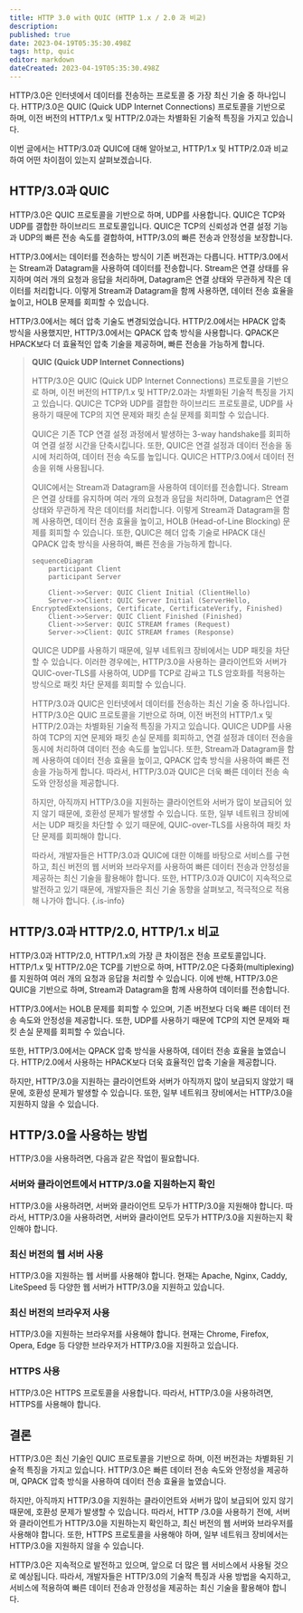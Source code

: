 ```yaml
---
title: HTTP 3.0 with QUIC (HTTP 1.x / 2.0 과 비교)
description: 
published: true
date: 2023-04-19T05:35:30.498Z
tags: http, quic
editor: markdown
dateCreated: 2023-04-19T05:35:30.498Z
---
```


HTTP/3.0은 인터넷에서 데이터를 전송하는 프로토콜 중 가장 최신 기술 중 하나입니다. HTTP/3.0은 QUIC (Quick UDP Internet Connections) 프로토콜을 기반으로 하며, 이전 버전의 HTTP/1.x 및 HTTP/2.0과는 차별화된 기술적 특징을 가지고 있습니다.

이번 글에서는 HTTP/3.0과 QUIC에 대해 알아보고, HTTP/1.x 및 HTTP/2.0과 비교하여 어떤 차이점이 있는지 살펴보겠습니다.

## HTTP/3.0과 QUIC
HTTP/3.0은 QUIC 프로토콜을 기반으로 하며, UDP를 사용합니다. QUIC은 TCP와 UDP를 결합한 하이브리드 프로토콜입니다. QUIC은 TCP의 신뢰성과 연결 설정 기능과 UDP의 빠른 전송 속도를 결합하여, HTTP/3.0의 빠른 전송과 안정성을 보장합니다.

HTTP/3.0에서는 데이터를 전송하는 방식이 기존 버전과는 다릅니다. HTTP/3.0에서는 Stream과 Datagram을 사용하여 데이터를 전송합니다. Stream은 연결 상태를 유지하며 여러 개의 요청과 응답을 처리하며, Datagram은 연결 상태와 무관하게 작은 데이터를 처리합니다. 이렇게 Stream과 Datagram을 함께 사용하면, 데이터 전송 효율을 높이고, HOLB 문제를 회피할 수 있습니다.

HTTP/3.0에서는 헤더 압축 기술도 변경되었습니다. HTTP/2.0에서는 HPACK 압축 방식을 사용했지만, HTTP/3.0에서는 QPACK 압축 방식을 사용합니다. QPACK은 HPACK보다 더 효율적인 압축 기술을 제공하며, 빠른 전송을 가능하게 합니다.

> **QUIC (Quick UDP Internet Connections)**
> 
> HTTP/3.0은 QUIC (Quick UDP Internet Connections) 프로토콜을 기반으로 하며, 이전 버전의 HTTP/1.x 및 HTTP/2.0과는 차별화된 기술적 특징을 가지고 있습니다. QUIC은 TCP와 UDP를 결합한 하이브리드 프로토콜로, UDP를 사용하기 때문에 TCP의 지연 문제와 패킷 손실 문제를 회피할 수 있습니다.
> 
> QUIC은 기존 TCP 연결 설정 과정에서 발생하는 3-way handshake를 회피하여 연결 설정 시간을 단축시킵니다. 또한, QUIC은 연결 설정과 데이터 전송을 동시에 처리하여, 데이터 전송 속도를 높입니다. QUIC은 HTTP/3.0에서 데이터 전송을 위해 사용됩니다.
> 
> QUIC에서는 Stream과 Datagram을 사용하여 데이터를 전송합니다. Stream은 연결 상태를 유지하며 여러 개의 요청과 응답을 처리하며, Datagram은 연결 상태와 무관하게 작은 데이터를 처리합니다. 이렇게 Stream과 Datagram을 함께 사용하면, 데이터 전송 효율을 높이고, HOLB (Head-of-Line Blocking) 문제를 회피할 수 있습니다. 또한, QUIC은 헤더 압축 기술로 HPACK 대신 QPACK 압축 방식을 사용하여, 빠른 전송을 가능하게 합니다.
> ```mermaid
> sequenceDiagram
>     participant Client
>     participant Server
> 
>     Client->>Server: QUIC Client Initial (ClientHello)
>     Server->>Client: QUIC Server Initial (ServerHello, EncryptedExtensions, Certificate, CertificateVerify, Finished)
>     Client->>Server: QUIC Client Finished (Finished)
>     Client->>Server: QUIC STREAM frames (Request)
>     Server->>Client: QUIC STREAM frames (Response)
> ```
> 
> QUIC은 UDP를 사용하기 때문에, 일부 네트워크 장비에서는 UDP 패킷을 차단할 수 있습니다. 이러한 경우에는, HTTP/3.0을 사용하는 클라이언트와 서버가 QUIC-over-TLS를 사용하여, UDP를 TCP로 감싸고 TLS 암호화를 적용하는 방식으로 패킷 차단 문제를 회피할 수 있습니다.
> 
> HTTP/3.0과 QUIC은 인터넷에서 데이터를 전송하는 최신 기술 중 하나입니다. HTTP/3.0은 QUIC 프로토콜을 기반으로 하며, 이전 버전의 HTTP/1.x 및 HTTP/2.0과는 차별화된 기술적 특징을 가지고 있습니다. QUIC은 UDP를 사용하여 TCP의 지연 문제와 패킷 손실 문제를 회피하고, 연결 설정과 데이터 전송을 동시에 처리하여 데이터 전송 속도를 높입니다. 또한, Stream과 Datagram을 함께 사용하여 데이터 전송 효율을 높이고, QPACK 압축 방식을 사용하여 빠른 전송을 가능하게 합니다. 따라서, HTTP/3.0과 QUIC은 더욱 빠른 데이터 전송 속도와 안정성을 제공합니다.
> 
> 하지만, 아직까지 HTTP/3.0을 지원하는 클라이언트와 서버가 많이 보급되어 있지 않기 때문에, 호환성 문제가 발생할 수 있습니다. 또한, 일부 네트워크 장비에서는 UDP 패킷을 차단할 수 있기 때문에, QUIC-over-TLS를 사용하여 패킷 차단 문제를 회피해야 합니다.
> 
> 따라서, 개발자들은 HTTP/3.0과 QUIC에 대한 이해를 바탕으로 서비스를 구현하고, 최신 버전의 웹 서버와 브라우저를 사용하여 빠른 데이터 전송과 안정성을 제공하는 최신 기술을 활용해야 합니다. 또한, HTTP/3.0과 QUIC이 지속적으로 발전하고 있기 때문에, 개발자들은 최신 기술 동향을 살펴보고, 적극적으로 적용해 나가야 합니다.
{.is-info}


## HTTP/3.0과 HTTP/2.0, HTTP/1.x 비교

HTTP/3.0과 HTTP/2.0, HTTP/1.x의 가장 큰 차이점은 전송 프로토콜입니다. HTTP/1.x 및 HTTP/2.0은 TCP를 기반으로 하며, HTTP/2.0은 다중화(multiplexing)를 지원하여 여러 개의 요청과 응답을 처리할 수 있습니다. 이에 반해, HTTP/3.0은 QUIC을 기반으로 하며, Stream과 Datagram을 함께 사용하여 데이터를 전송합니다.

HTTP/3.0에서는 HOLB 문제를 회피할 수 있으며, 기존 버전보다 더욱 빠른 데이터 전송 속도와 안정성을 제공합니다. 또한, UDP를 사용하기 때문에 TCP의 지연 문제와 패킷 손실 문제를 회피할 수 있습니다.

또한, HTTP/3.0에서는 QPACK 압축 방식을 사용하여, 데이터 전송 효율을 높였습니다. HTTP/2.0에서 사용하는 HPACK보다 더욱 효율적인 압축 기술을 제공합니다.

하지만, HTTP/3.0을 지원하는 클라이언트와 서버가 아직까지 많이 보급되지 않았기 때문에, 호환성 문제가 발생할 수 있습니다. 또한, 일부 네트워크 장비에서는 HTTP/3.0을 지원하지 않을 수 있습니다.

## HTTP/3.0을 사용하는 방법

HTTP/3.0을 사용하려면, 다음과 같은 작업이 필요합니다.

### 서버와 클라이언트에서 HTTP/3.0을 지원하는지 확인
HTTP/3.0을 사용하려면, 서버와 클라이언트 모두가 HTTP/3.0을 지원해야 합니다. 따라서, HTTP/3.0을 사용하려면, 서버와 클라이언트 모두가 HTTP/3.0을 지원하는지 확인해야 합니다.

### 최신 버전의 웹 서버 사용
HTTP/3.0을 지원하는 웹 서버를 사용해야 합니다. 현재는 Apache, Nginx, Caddy, LiteSpeed 등 다양한 웹 서버가 HTTP/3.0을 지원하고 있습니다.

### 최신 버전의 브라우저 사용
HTTP/3.0을 지원하는 브라우저를 사용해야 합니다. 현재는 Chrome, Firefox, Opera, Edge 등 다양한 브라우저가 HTTP/3.0을 지원하고 있습니다.

### HTTPS 사용
HTTP/3.0은 HTTPS 프로토콜을 사용합니다. 따라서, HTTP/3.0을 사용하려면, HTTPS를 사용해야 합니다.

## 결론

HTTP/3.0은 최신 기술인 QUIC 프로토콜을 기반으로 하며, 이전 버전과는 차별화된 기술적 특징을 가지고 있습니다. HTTP/3.0은 빠른 데이터 전송 속도와 안정성을 제공하며, QPACK 압축 방식을 사용하여 데이터 전송 효율을 높였습니다.

하지만, 아직까지 HTTP/3.0을 지원하는 클라이언트와 서버가 많이 보급되어 있지 않기 때문에, 호환성 문제가 발생할 수 있습니다. 따라서, HTTP /3.0을 사용하기 전에, 서버와 클라이언트가 HTTP/3.0을 지원하는지 확인하고, 최신 버전의 웹 서버와 브라우저를 사용해야 합니다. 또한, HTTPS 프로토콜을 사용해야 하며, 일부 네트워크 장비에서는 HTTP/3.0을 지원하지 않을 수 있습니다.

HTTP/3.0은 지속적으로 발전하고 있으며, 앞으로 더 많은 웹 서비스에서 사용될 것으로 예상됩니다. 따라서, 개발자들은 HTTP/3.0의 기술적 특징과 사용 방법을 숙지하고, 서비스에 적용하여 빠른 데이터 전송과 안정성을 제공하는 최신 기술을 활용해야 합니다.